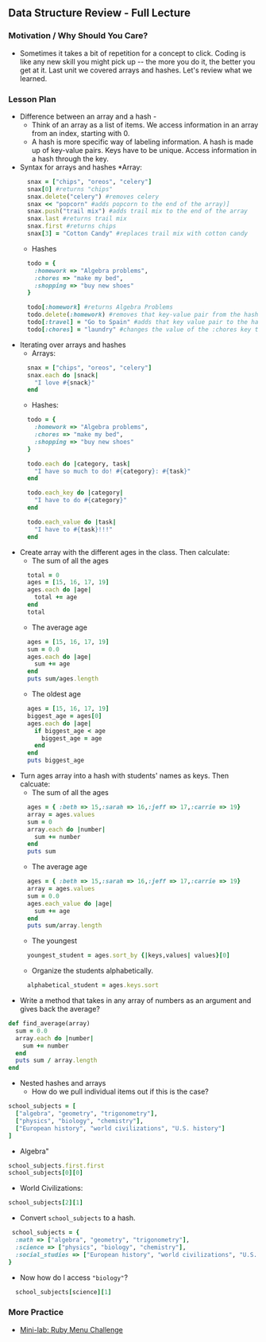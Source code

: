 ## Data Structure Review - Full Lecture

### Motivation / Why Should You Care?
+ Sometimes it takes a bit of repetition for a concept to click. Coding is like any new skill you might pick up -- the more you do it, the better you get at it. Last unit we covered arrays and hashes. Let's review what we learned.

### Lesson Plan
+ Difference between an array and a hash - 
  * Think of an array as a list of items. We access information in an array from an index, starting with 0.
  * A hash is more specific way of labeling information. A hash is made up of key-value pairs. Keys have to be unique. Access information in a hash through the key.
+ Syntax for arrays and hashes
  *Array:
  ```ruby
    snax = ["chips", "oreos", "celery"]
    snax[0] #returns "chips"
    snax.delete("celery") #removes celery
    snax << "popcorn" #adds popcorn to the end of the array)]
    snax.push("trail mix") #adds trail mix to the end of the array
    snax.last #returns trail mix
    snax.first #returns chips
    snax[3] = "Cotton Candy" #replaces trail mix with cotton candy
  ```
  * Hashes
  ```Ruby
    todo = {
      :homework => "Algebra problems",
      :chores => "make my bed",
      :shopping => "buy new shoes"
    }

    todo[:homework] #returns Algebra Problems
    todo.delete(:homework) #removes that key-value pair from the hash
    todo[:travel] = "Go to Spain" #adds that key value pair to the hash
    todo[:chores] = "laundry" #changes the value of the :chores key to laundry
  ```
+ Iterating over arrays and hashes
  * Arrays:
  ```ruby
    snax = ["chips", "oreos", "celery"]
    snax.each do |snack|
      "I love #{snack}"
    end
  ```
  * Hashes:
  ```ruby
    todo = {
      :homework => "Algebra problems",
      :chores => "make my bed",
      :shopping => "buy new shoes"
    }

    todo.each do |category, task|
      "I have so much to do! #{category}: #{task}"
    end

    todo.each_key do |category|
      "I have to do #{category}"
    end

    todo.each_value do |task|
      "I have to #{task}!!!"
    end
  ```
+ Create array with the different ages in the class. Then calculate:
  + The sum of all the ages
  ```ruby
    total = 0
    ages = [15, 16, 17, 19]
    ages.each do |age|
      total += age
    end
    total
  ```
  + The average age
  ```ruby
    ages = [15, 16, 17, 19]
    sum = 0.0
    ages.each do |age|
      sum += age
    end
    puts sum/ages.length
  ```
  + The oldest age
  ```ruby
    ages = [15, 16, 17, 19]
    biggest_age = ages[0]
    ages.each do |age|
      if biggest_age < age
        biggest_age = age
      end
    end
    puts biggest_age
  ```
+ Turn ages array into a hash with students' names as keys. Then calcuate:
  + The sum of all the ages
  ```ruby
    ages = { :beth => 15,:sarah => 16,:jeff => 17,:carrie => 19}
    array = ages.values
    sum = 0
    array.each do |number|
      sum += number
    end
    puts sum
  ```
  + The average age
  ```ruby
    ages = { :beth => 15,:sarah => 16,:jeff => 17,:carrie => 19}
    array = ages.values
    sum = 0.0
    ages.each_value do |age|
      sum += age
    end
    puts sum/array.length
  ```
  + The youngest
  ```ruby
    youngest_student = ages.sort_by {|keys,values| values}[0]
  ```
  + Organize the students alphabetically.
  ```ruby
    alphabetical_student = ages.keys.sort
  ```
+ Write a method that takes in any array of numbers as an argument and gives back the average?

```ruby
def find_average(array)
  sum = 0.0
  array.each do |number|
    sum += number
  end
  puts sum / array.length
end
```
+ Nested hashes and arrays
  + How do we pull individual items out if this is the case?
```ruby
school_subjects = [
  ["algebra", "geometry", "trigonometry"],
  ["physics", "biology", "chemistry"],
  ["European history", "world civilizations", "U.S. history"]
]
```
  * Algebra"
  ```ruby
  school_subjects.first.first
  school_subjects[0][0]
  ```
  * World Civilizations:
  ```ruby
  school_subjects[2][1]
  ```
  + Convert `school_subjects` to a hash.
```ruby
 school_subjects = {
  :math => ["algebra", "geometry", "trigonometry"],
  :science => ["physics", "biology", "chemistry"],
  :social_studies => ["European history", "world civilizations", "U.S. history"]
}
```
  + Now how do I access `"biology"`?
  ```ruby
    school_subjects[science][1]
  ```
### More Practice
+ [Mini-lab: Ruby Menu Challenge](https://github.com/learn-co-curriculum/hs-ruby-menu-challenge)